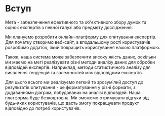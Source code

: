 # Вступ

Мета - забезпечення ефективного та об'єктивного збору думок та оцінок експертів з певної галузі або предмету дослідження.

Ми плануємо розробити онлайн-платформу для опитування експертів. Для початку створимо веб-сайт, а вподальшому рості користувачів розробимо додаток, який покращить користування нашою платформою.

Також, наша система може забезпечити високу якість даних, оскільки ми маємо на меті реалізувати різні методи аналізу даних для обробки відповідей експертів. Наприклад, методи статистичного аналізу для виявлення тенденцій та залежностей між відповідями експертів.

Для цього всього ми реалізуємо легкий та зрозумілий доступ до результатів опитування - це форматування у різні формати, з додаваннями діаграм, побудованих на аналізі відповідей. Наша платформа буде безкоштовна. Ми зможемо отримувати відгуки від будь-яких користувачів, що дасть змогу покращувати продукт відповідно до потреб користувачів.
